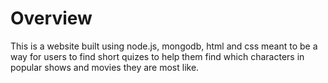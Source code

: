 # Overview

This is a website built using node.js, mongodb, html and css meant to be a way for users to find short quizes to help them find which characters in popular shows and movies they are most like.
